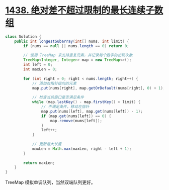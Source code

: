 # [1438. 绝对差不超过限制的最长连续子数组](https://leetcode.cn/problems/longest-continuous-subarray-with-absolute-diff-less-than-or-equal-to-limit/)

```java
class Solution {
    public int longestSubarray(int[] nums, int limit) {
        if (nums == null || nums.length == 0) return 0;
        
        // 使用 TreeMap 来支持重复元素，并记录每个数字的出现次数
        TreeMap<Integer, Integer> map = new TreeMap<>();
        int left = 0;
        int maxLen = 0;
        
        for (int right = 0; right < nums.length; right++) {
            // 添加右指针指向的元素
            map.put(nums[right], map.getOrDefault(nums[right], 0) + 1);
            
            // 检查当前窗口是否满足条件
            while (map.lastKey() - map.firstKey() > limit) {
                // 不满足条件，移动左指针
                map.put(nums[left], map.get(nums[left]) - 1);
                if (map.get(nums[left]) == 0) {
                    map.remove(nums[left]);
                }
                left++;
            }
            
            // 更新最大长度
            maxLen = Math.max(maxLen, right - left + 1);
        }
        
        return maxLen;
    }
}

```

TreeMap 模拟单调队列，当然双端队列更好。

